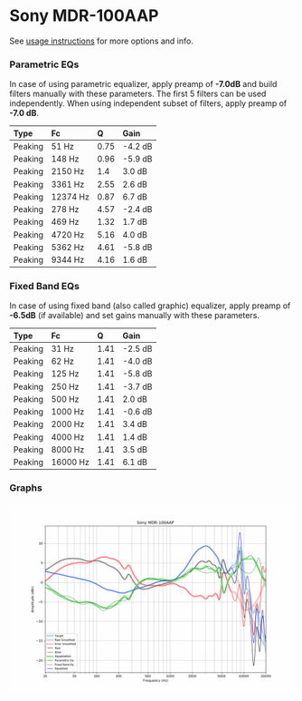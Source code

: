 # Sony MDR-100AAP
See [usage instructions](https://github.com/jaakkopasanen/AutoEq#usage) for more options and info.

### Parametric EQs
In case of using parametric equalizer, apply preamp of **-7.0dB** and build filters manually
with these parameters. The first 5 filters can be used independently.
When using independent subset of filters, apply preamp of **-7.0 dB**.

| Type    | Fc       |    Q | Gain    |
|:--------|:---------|:-----|:--------|
| Peaking | 51 Hz    | 0.75 | -4.2 dB |
| Peaking | 148 Hz   | 0.96 | -5.9 dB |
| Peaking | 2150 Hz  | 1.4  | 3.0 dB  |
| Peaking | 3361 Hz  | 2.55 | 2.6 dB  |
| Peaking | 12374 Hz | 0.87 | 6.7 dB  |
| Peaking | 278 Hz   | 4.57 | -2.4 dB |
| Peaking | 469 Hz   | 1.32 | 1.7 dB  |
| Peaking | 4720 Hz  | 5.16 | 4.0 dB  |
| Peaking | 5362 Hz  | 4.61 | -5.8 dB |
| Peaking | 9344 Hz  | 4.16 | 1.6 dB  |

### Fixed Band EQs
In case of using fixed band (also called graphic) equalizer, apply preamp of **-6.5dB**
(if available) and set gains manually with these parameters.

| Type    | Fc       |    Q | Gain    |
|:--------|:---------|:-----|:--------|
| Peaking | 31 Hz    | 1.41 | -2.5 dB |
| Peaking | 62 Hz    | 1.41 | -4.0 dB |
| Peaking | 125 Hz   | 1.41 | -5.8 dB |
| Peaking | 250 Hz   | 1.41 | -3.7 dB |
| Peaking | 500 Hz   | 1.41 | 2.0 dB  |
| Peaking | 1000 Hz  | 1.41 | -0.6 dB |
| Peaking | 2000 Hz  | 1.41 | 3.4 dB  |
| Peaking | 4000 Hz  | 1.41 | 1.4 dB  |
| Peaking | 8000 Hz  | 1.41 | 3.5 dB  |
| Peaking | 16000 Hz | 1.41 | 6.1 dB  |

### Graphs
![](./Sony%20MDR-100AAP.png)